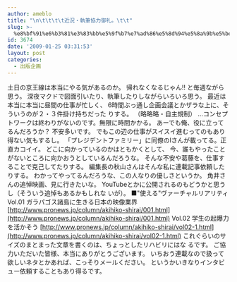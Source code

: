 ```yaml
---
author: ameblo
title: "\n\t\t\t\t近況・執筆協力御礼。\t\t"
slug: >-
  %e8%bf%91%e6%b3%81%e3%83%bb%e5%9f%b7%e7%ad%86%e5%8d%94%e5%8a%9b%e5%be%a1%e7%a4%bc%e3%80%82
id: 3674
date: '2009-01-25 03:31:53'
layout: post
categories:
  - 出版企画
---
```


土日の京王線は本当にやる気があるのか。 帰れなくなるじゃん!! と毎週ながら思う。 深夜マクドで図面引いたり、執筆したりしながらいろいろ思う。 最近は本当に本当に昼間の仕事が忙しく、 6時間ぶっ通し企画会議とかザラな上に、そういうのが２・３件掛け持ちだった りする。 （略略略・自主規制） …コンセプトワークは終わりがないのです。無限に時間かかる。 あーでも俺、役に立ってるんだろうか？ 不安多いです。 でもこの辺の仕事がスイスイ進むってのもあり得ない気もするし。 「プレジデントファミリー」に同僚のIさんが載ってる。正直カコイイ。 どこに向かっているのかはともかくとして、 今、誰もやったことがないところに向かおうとしているんだろうな。 そんな不安や葛藤を、仕事することで克己してたりする。 編集長の秋山さんはそんな私に連載記事依頼したりする。 わかってやってるんだろうな、この人なりの優しさというか。 角井さんの追悼映画、見に行きたいな。 YouTubeとかに公開されるのもどうかと思うし（そういう追悼もあるかもしれな いが）。 ■"使える"ヴァーチャルリアリティ Vol.01 ガラパゴス諸島に生きる日本の映像業界 [http://www.pronews.jp/column/akihiko-shirai/001.html](http://www.pronews.jp/column/akihiko-shirai/001.html) Vol.02 学生の起爆力を活かそう [http://www.pronews.jp/column/akihiko-shirai/vol02-1.html](http://www.pronews.jp/column/akihiko-shirai/vol02-1.html) これぐらいのサイズのまとまった文章を書くのは、ちょっとしたリハビリにはな るです。 ご協力いただいた皆様、本当にありがとうございます。 いちおう連載なので扱って欲しいネタとかあれば、こっそりメールください。 というかいきなりインタビュー依頼することもあり得るです。